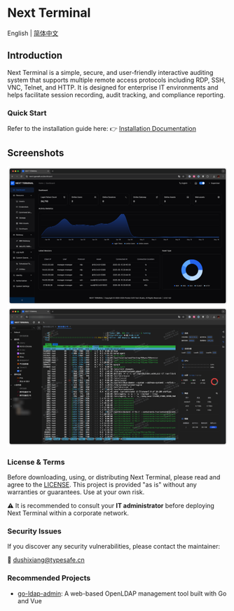 # Next Terminal

English | [简体中文](./README-zh_CN.md)


## Introduction

Next Terminal is a simple, secure, and user-friendly interactive auditing system that supports multiple remote access protocols including RDP, SSH, VNC, Telnet, and HTTP. It is designed for enterprise IT environments and helps facilitate session recording, audit tracking, and compliance reporting.

### Quick Start

Refer to the installation guide here:
👉 [Installation Documentation](https://docs.next-terminal.typesafe.cn)


## Screenshots

![](screenshots/en/dashboard.png)
![](screenshots/en/access.png)

### License & Terms

Before downloading, using, or distributing Next Terminal, please read and agree to the [LICENSE](./LICENSE).
This project is provided "as is" without any warranties or guarantees. Use at your own risk.

⚠️ It is recommended to consult your **IT administrator** before deploying Next Terminal within a corporate network.

### Security Issues

If you discover any security vulnerabilities, please contact the maintainer:

📧 [dushixiang@typesafe.cn](mailto:dushixiang@typesafe.cn)

### Recommended Projects

* [go-ldap-admin](https://github.com/eryajf/go-ldap-admin): A web-based OpenLDAP management tool built with Go and Vue